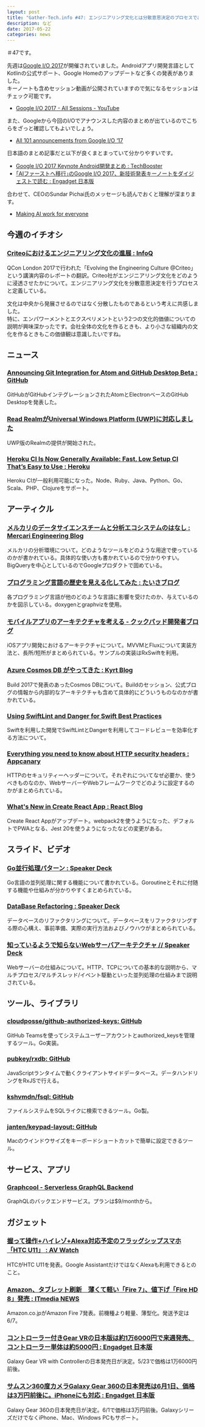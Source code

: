 ```yaml
---
layout: post
title: "Gather-Tech.info #47: エンジニアリング文化とは分散意思決定のプロセスである"
description: など
date: 2017-05-22
categories: news
---
```


＃47です。

先週は[Google I/O 2017](https://events.google.com/io/)が開催されていました。Androidアプリ開発言語としてKotlinの公式サポート、Google Homeのアップデートなど多くの発表がありました。  
キーノートも含めセッション動画が公開されていますので気になるセッションはチェック可能です。

- [Google I/O 2017 - All Sessions - YouTube](https://www.youtube.com/playlist?list=PLOU2XLYxmsIKC8eODk_RNCWv3fBcLvMMy&app=desktop)

また、Googleから今回のI/Oでアナウンスした内容のまとめが出ているのでこちらをざっと確認してもよいでしょう。

- [All 101 announcements from Google I/O ‘17](https://blog.google/topics/developers/all-io17-announcements/)

日本語のまとめ記事だと以下が良くまとまっていて分かりやすいです。

- [Google I/O 2017 Keynote Android開発まとめ : TechBooster](https://techbooster.org/android/17834/)
- [｢AIファーストへ移行｣のGoogle I/O 2017、新技術発表キーノートをダイジェストで読む : Engadget 日本版](http://japanese.engadget.com/2017/05/18/ai-google-i-o-2017/)

合わせて、CEOのSundar Pichai氏のメッセージも読んでおくと理解が深まります。

- [Making AI work for everyone](https://blog.google/topics/machine-learning/making-ai-work-for-everyone/)

## 今週のイチオシ

### [Criteoにおけるエンジニアリング文化の進展 : InfoQ](https://www.infoq.com/jp/news/2017/05/evolving-engineering-culture)

QCon London 2017で行われた「Evolving the Engineering Culture @Criteo」という講演内容のレポートの翻訳。Criteo社がエンジニアリング文化をどのように浸透させたかについて。エンジニアリング文化を分散意思決定を行うプロセスと定義している。

文化は中央から発展させるのではなく分散したものであるという考えに共感しました。  
特に、エンパワーメントとエクスペリメントという2つの文化的価値についての説明が興味深かったです。会社全体の文化を作るときも、より小さな組織内の文化を作るときもこの価値観は意識したいですね。

## ニュース

### [Announcing Git Integration for Atom and GitHub Desktop Beta : GitHub](https://github.com/blog/2362-announcing-git-integration-for-atom-and-github-desktop-beta)

GitHubがGitHubインテグレーションされたAtomとElectronベースのGitHub Desktopを発表した。

### [Read RealmがUniversal Windows Platform (UWP)に対応しました](https://news.realm.io/jp/news/realm-mobile-database-for-universal-windows-platform/)

UWP版のRealmの提供が開始された。

### [Heroku CI Is Now Generally Available: Fast, Low Setup CI That’s Easy to Use : Heroku](https://blog.heroku.com/heroku-ci-now-available)

Heroku CIが一般利用可能になった。Node、Ruby、Java、Python、Go、Scala、PHP、Clojureをサポート。

## アーティクル

### [メルカリのデータサイエンスチームと分析エコシステムのはなし : Mercari Engineering Blog](http://tech.mercari.com/entry/2017/05/19/150728)

メルカリの分析環境について。どのようなツールをどのような用途で使っているのかが書かれている。具体的な使い方も書かれているので分かりやすい。BigQueryを中心としているのでGoogleプロダクトで固めている。

### [プログラミング言語の歴史を見える化してみた : たいさブログ](http://taisablog.com/archives/452)

各プログラミング言語が他のどのような言語に影響を受けたのか、与えているのかを図示している。doxygenとgraphvizを使用。

### [モバイルアプリのアーキテクチャを考える - クックパッド開発者ブログ](http://techlife.cookpad.com/entry/2017/05/19/100000)

iOSアプリ開発におけるアーキテクチャについて。MVVMとFluxについて実装方法と、長所/短所がまとめられている。サンプルの実装はRxSwiftを利用。
### [Azure Cosmos DB がやってきた : Kyrt Blog](http://kyrt.in/2017/05/14/azure_cosmos_intro.html)

Build 2017で発表のあったCosmos DBについて。Buildのセッション、公式ブログの情報から内部的なアーキテクチャも含めて具体的にどういうものなのかが書かれている。

### [Using SwiftLint and Danger for Swift Best Practices](https://medium.com/developermind/using-swiftlint-and-danger-for-swift-best-practices-48432e4e268a)

Swiftを利用した開発でSwiftLintとDangerを利用してコードレビューを効率化する方法について。

### [Everything you need to know about HTTP security headers : Appcanary](https://blog.appcanary.com/2017/http-security-headers.html)

HTTPのセキュリティーヘッダーについて。それぞれについてなぜ必要か、使うべきものなのか、WebサーバーやWebフレームワークでどのように設定するのかがまとめられている。

### [What's New in Create React App : React Blog](https://facebook.github.io/react/blog/2017/05/18/whats-new-in-create-react-app.html)

Create React Appがアップデート。webpack2を使うようになった、デフォルトでPWAとなる、Jest 20を使うようになったなどの変更がある。

## スライド、ビデオ

### [Go並行処理パターン : Speaker Deck](https://speakerdeck.com/sutetotanuki/gobing-xing-chu-li-hatan)

Go言語の並列処理に関する機能について書かれている。Goroutineとそれに付随する機能や仕組みが分かりやすくまとめられている。

### [DataBase Refactoring : Speaker Deck](https://speakerdeck.com/soudai/database-refactoring)

データベースのリファクタリングについて。データベースをリファクタリングする際の心構え、事前準備、実際の実行方法およびノウハウがまとめられている。

### [知っているようで知らないWebサーバアーキテクチャ // Speaker Deck](https://speakerdeck.com/isoparametric/zhi-tuteiruyoudezhi-ranaiwebsabaakitekutiya)

Webサーバーの仕組みについて。HTTP、TCPについての基本的な説明から、マルチプロセス/マルチスレッド/イベント駆動といった並列処理の仕組みまで説明されている。

## ツール、ライブラリ

### [cloudposse/github-authorized-keys: GitHub](https://github.com/cloudposse/github-authorized-keys)

GitHub Teamsを使ってシステムユーザーアカウントとauthorized_keysを管理するツール。Go実装。

### [pubkey/rxdb: GitHub](https://github.com/pubkey/rxdb)

JavaScriptランタイムで動くクライアントサイドデータベース。データハンドリングをRxJSで行える。

### [kshvmdn/fsql: GitHub](https://github.com/kshvmdn/fsql)

ファイルシステムをSQLライクに検索できるツール。Go製。

### [janten/keypad-layout: GitHub](https://github.com/janten/keypad-layout)

Macのウインドウサイズをキーボードショートカットで簡単に設定できるツール。

## サービス、アプリ

### [Graphcool - Serverless GraphQL Backend](https://www.graph.cool/)

GraphQLのバックエンドサービス。プランは$9/monthから。

## ガジェット

### [握って操作+ハイレゾ+Alexa対応予定のフラッグシップスマホ「HTC U11」 : AV Watch](http://av.watch.impress.co.jp/docs/news/1059874.html)

HTCがHTC U11を発表。Google AssistantだけではなくAlexaも利用できるとのこと。

### [Amazon、タブレット刷新　薄くて軽い「Fire 7」、値下げ「Fire HD 8」発売 : ITmedia NEWS](http://www.itmedia.co.jp/news/articles/1705/17/news133.html)

Amazon.co.jpがAmazon Fire 7発表。前機種より軽量、薄型化。発送予定は6/7。

### [コントローラー付きGear VRの日本版は約1万6000円で来週発売、コントローラー単体は約5000円 : Engadget 日本版](http://japanese.engadget.com/2017/05/18/gear-vr-1-6000-5000/)

Galaxy Gear VR with Controllerの日本発売日が決定。5/23で価格は1万6000円前後。

### [サムスン360度カメラGalaxy Gear 360の日本発売は6月1日、価格は3万円前後に。iPhoneにも対応 : Engadget 日本版](http://japanese.engadget.com/2017/05/18/360-galaxy-gear-360-6-1-3-iphone/)

Galaxy Gear 360の日本発売日が決定。6/1で価格は3万円前後。GalaxyシリーズだけでなくiPhone、Mac、Windows PCもサポート。
